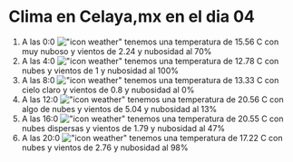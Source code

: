 # Clima en Celaya,mx en el dia 04

1. A las 0:0 !["icon weather"](http://openweathermap.org/img/w/04n.png) tenemos una temperatura de 15.56 C con muy nuboso y  vientos de 2.24 y nubosidad al 70%
1. A las 4:0 !["icon weather"](http://openweathermap.org/img/w/04n.png) tenemos una temperatura de 12.78 C con nubes y  vientos de 1 y nubosidad al 100%
1. A las 8:0 !["icon weather"](http://openweathermap.org/img/w/01d.png) tenemos una temperatura de 13.33 C con cielo claro y  vientos de 0.8 y nubosidad al 0%
1. A las 12:0 !["icon weather"](http://openweathermap.org/img/w/02d.png) tenemos una temperatura de 20.56 C con algo de nubes y  vientos de 5.04 y nubosidad al 13%
1. A las 16:0 !["icon weather"](http://openweathermap.org/img/w/03d.png) tenemos una temperatura de 20.55 C con nubes dispersas y  vientos de 1.79 y nubosidad al 47%
1. A las 20:0 !["icon weather"](http://openweathermap.org/img/w/04n.png) tenemos una temperatura de 17.22 C con nubes y  vientos de 2.76 y nubosidad al 98%
